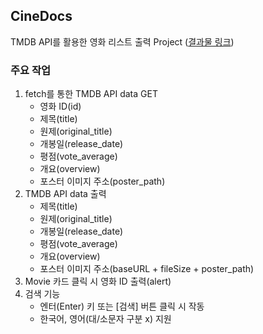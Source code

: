 ## CineDocs

TMDB API를 활용한 영화 리스트 출력 Project ([결과물 링크](https://g-noon.github.io/cineDocs))

### 주요 작업

1. fetch를 통한 TMDB API data GET
   - 영화 ID(id)
   - 제목(title)
   - 원제(original_title)
   - 개봉일(release_date)
   - 평점(vote_average)
   - 개요(overview)
   - 포스터 이미지 주소(poster_path)
2. TMDB API data 출력
   - 제목(title)
   - 원제(original_title)
   - 개봉일(release_date)
   - 평점(vote_average)
   - 개요(overview)
   - 포스터 이미지 주소(baseURL + fileSize + poster_path)
3. Movie 카드 클릭 시 영화 ID 출력(alert)
4. 검색 기능
   - 엔터(Enter) 키 또는 [검색] 버튼 클릭 시 작동
   - 한국어, 영어(대/소문자 구분 x) 지원
